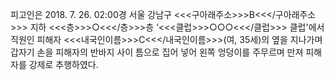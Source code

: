 피고인은 2018. 7. 26. 02:00경 서울 강남구 <<<구아래주소>>>B<<</구아래주소>>> 지하 <<<층>>>○<<</층>>>층 ‘<<<클럽>>>○○○<<</클럽>>> 클럽'에서 직원인 피해자 <<<내국인이름>>>C<<</내국인이름>>>(여, 35세)의 옆을 지나가며 갑자기 손을 피해자의 반바지 사이 틈으로 집어 넣어 왼쪽 엉덩이를 주무르며 만져 피해자를 강제로 추행하였다.
